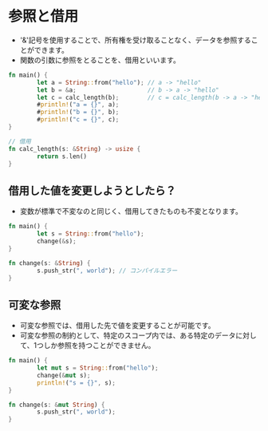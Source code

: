 # 参照と借用

+ '&'記号を使用することで、所有権を受け取ることなく、データを参照することができます。
+ 関数の引数に参照をとることを、借用といいます。

```rust
fn main() {
        let a = String::from("hello"); // a -> "hello" 
        let b = &a;                    // b -> a -> "hello" 
        let c = calc_length(b);        // c = calc_length(b -> a -> "hello");
        #println!("a = {}", a);
        #println!("b = {}", b);
        #println!("c = {}", c);
}

// 借用
fn calc_length(s: &String) -> usize {
        return s.len()
}
```

## 借用した値を変更しようとしたら？

+ 変数が標準で不変なのと同じく、借用してきたものも不変となります。

```rust
fn main() {
        let s = String::from("hello");
        change(&s);
}

fn change(s: &String) {
        s.push_str(", world"); // コンパイルエラー
}
```

## 可変な参照

+ 可変な参照では、借用した先で値を変更することが可能です。
+ 可変な参照の制約として、特定のスコープ内では、ある特定のデータに対して、1つしか参照を持つことができません。

```rust
fn main() {
        let mut s = String::from("hello");
        change(&mut s);
        println!("s = {}", s);
}

fn change(s: &mut String) {
        s.push_str(", world");
}
```
